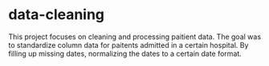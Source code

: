 ﻿# data-cleaning
This project focuses on cleaning and processing paitient data. The goal was to standardize column data for paitents admitted in a certain hospital. By filling up missing dates, normalizing the dates to a certain date format.
